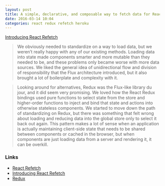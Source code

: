 ```yaml
---
layout: post
title: A simple, declarative, and composable way to fetch data for React components
date: 2016-03-14 10:04
categories: react redux refetch heroku
---
```


[Introducing React Refetch](https://engineering.heroku.com/blogs/2015-12-16-react-refetch/)

> We obviously needed to standardize on a way to load data, but we weren’t really happy with any of our existing methods. Loading data into state made components smarter and more mutable than they needed to be, and these problems only became worse with more data sources. We liked the general idea of unidirectional flow and division of responsibility that the Flux architecture introduced, but it also brought a lot of boilerplate and complexity with it.

> Looking around for alternatives, Redux was the Flux-like library du jour, and it did seem very promising. We loved how the React Redux bindings used pure functions to select state from the store and higher-order functions to inject and bind that state and actions into otherwise stateless components. We started to move down the path of standardizing on Redux, but there was something that felt wrong about loading and reducing data into the global store only to select it back out again. This pattern makes a lot of sense when an application is actually maintaining client-side state that needs to be shared between components or cached in the browser, but when components are just loading data from a server and rendering it, it can be overkill.

### Links
* [React Refetch](https://github.com/heroku/react-refetch)
* [Introducing React Refetch](https://engineering.heroku.com/blogs/2015-12-16-react-refetch/)
* [Redux](http://redux.js.org/)

